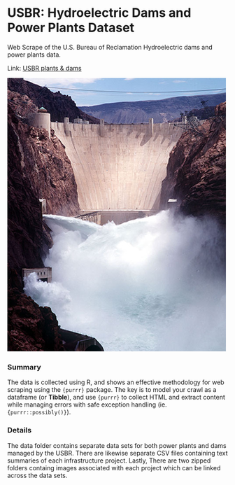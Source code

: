 # USBR: Hydroelectric Dams and Power Plants Dataset

Web Scrape of the U.S. Bureau of Reclamation Hydroelectric dams and power plants data.

Link: [USBR plants & dams](https://usbr.gov/projects/)

![Image: USBR](src/hoover_dam.jpg)

### Summary

The data is collected using R, and shows an effective methodology for web scraping using the `{purrr}` package. The key is to model your crawl as a dataframe (or **Tibble**), and use `{purrr}` to collect HTML and extract content while managing errors with safe exception handling (ie. `{purrr::possibly()}`).

### Details

The data folder contains separate data sets for both power plants and dams managed by the USBR. There are likewise separate CSV files containing text summaries of each infrastructure project. Lastly, There are two zipped folders containg images associated with each project which can be linked across the data sets.


